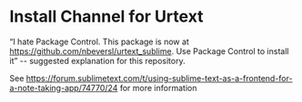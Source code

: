 # Install Channel for Urtext

“I hate Package Control. This package is now at https://github.com/nbeversl/urtext_sublime. Use Package Control to install it” 
-- suggested explanation for this repository.

See https://forum.sublimetext.com/t/using-sublime-text-as-a-frontend-for-a-note-taking-app/74770/24 for more information
 